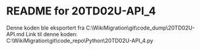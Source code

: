 # README for 20TD02U-API_4
Denne koden ble eksportert fra C:\WikiMigration\git\code_dump\20TD02U-API.md
Link til denne koden: C:\WikiMigration\git\code_repo\Python\20TD02U-API_4.py
